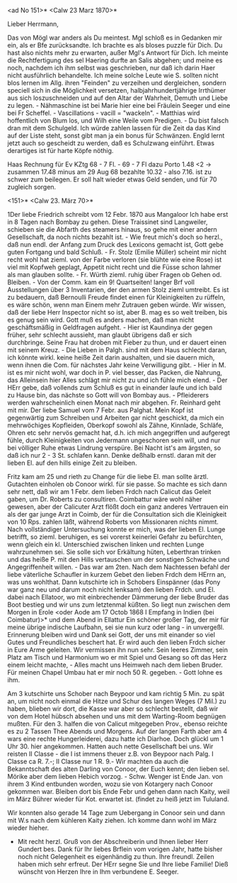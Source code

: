 <ad No 151>* <Calw 23 Marz 1870>*

Lieber Herrmann,

Das von Mögl war anders als Du meintest. Mgl schloß es in Gedanken mir ein, als er Bfe zurücksandte. Ich brachte es als bloses puzzle für Dich. Du hast also nichts mehr zu erwarten, außer Mgl's Antwort für Dich. Ich meinte die Rechtfertigung des sel Haering durfte an Salis abgehen; und meine es noch, nachdem ich ihm selbst was geschrieben, nur daß ich darin Haer nicht ausführlich behandelte. Ich meine solche Leute wie S. sollten nicht blos lernen im Allg. ihren "Feinden" zu verzeihen und dergleichen, sondern speciell sich in die Möglichkeit versetzen, halbjahrhundertjährige Irrthümer aus sich loszuschneiden und auf den Altar der Wahrheit, Demuth und Liebe zu legen. - Nähmaschine ist bei Marie hier eine bei Fräulein Seeger und eine bei Fr Scheffel. - Vascillations - vacill = "wackeln". - Matthias wird hoffentlich von Blum los, und Wilh eine Weile vom Predigen. - Du bist falsch dran mit dem Schulgeld. Ich würde zahlen lassen für die Zeit da das Kind auf der Liste steht, sonst gibt man ja ein bonus für Schwänzen. Engld lernt jetzt auch so gescheidt zu werden, daß es Schulzwang einführt. Etwas derartiges ist für harte Köpfe nöthig.

Haas Rechnung für Ev KZtg 68 - 7 Fl. - 69 - 7 Fl dazu Porto 1.48 <2 -> zusammen 17.48 minus am 29 Aug 68 bezahlte 10.32 - also 7.16. ist zu schwer zum beilegen. Er soll halt wieder etwas Geld senden, und für 70 zugleich sorgen.


<151>* <Calw 23. März 70>*

1Der liebe Friedrich schreibt vom 12 Febr. 1870 aus Mangaloor Ich habe erst in 8 Tagen nach Bombay zu gehen. Diese Traissinet sind Langweiler, schieben sie die Abfarth des steamers hinaus, so gehe mit einer andern Gesellschaft, da noch nichts bezahlt ist. - Wie freut mich's doch so herzl., daß nun endl. der Anfang zum Druck des Lexicons gemacht ist, Gott gebe guten Fortgang und bald Schluß. - Fr. Stolz (Emilie Müller) scheint mir nicht recht wohl hat zieml. von der Farbe verloren (sie blühte wie eine Rose) ist viel mit Kopfweh geplagt, Appetit nicht recht und die Füsse schon lahmer als man glauben sollte. - Fr. Würth zieml. ruhig über Fragen ob Gehen od. Bleiben. - Von der Comm. kam ein 9! Quartseiten! langer Brf voll Ausstellungen über 3 Inventarien, der den armen Stolz zieml umtreibt. Es ist zu bedauern, daß Bernoulli Freude findet einen für Kleinigkeiten zu rüffeln, es wäre schön, wenn man Einem mehr Zutrauen geben würde. Wir wissen, daß der liebe Herr Inspector nicht so ist, aber B. mag es so weit treiben, bis es genug sein wird. Gott muß es anders machen, daß man nicht geschäftsmäßig in Geldfragen aufgeht. - Hier ist Kaundinya der gegen früher, sehr schlecht aussieht, man glaubt übrigens daß er sich durchbringe. Seine Frau hat droben mit Fieber zu thun, und er dauert einen mit seinem Kreuz. - Die Lieben in Palgh. sind mit dem Haus schlecht daran, ich könnte wirkl. keine heiße Zeit darin aushalten, und sie dauern mich, wenn ihnen die Com. für nächstes Jahr keine Verwilligung gibt. - Hier in M. ist es mir nicht wohl, war doch in P. viel besser, das Packen, die Nahrung, das Alleinsein hier Alles schlägt mir nicht zu und ich fühle mich elend. - Der HErr gebe, daß vollends zum Schluß es gut in einander laufe und ich bald zu Hause bin, das nächste so Gott will von Bombay aus. - Pfleiderers werden wahrscheinlich einen Monat nach mir abgehen. Fr. Reinhard geht mit mir. 
Der liebe Samuel vom 7 Febr. aus Palghat.
Mein Kopf ist gegenwärtig zum Schreiben und Arbeiten gar nicht geschickt, da mich ein mehrwöchiges Kopfleiden, Oberkopf sowohl als Zähne, Kinnlade, Schläfe, Ohren etc sehr nervös gemacht hat, d.h. ich mich angegriffen und aufgeregt fühle, durch Kleinigkeiten von Jedermann ungeschoren sein will, und nur bei völliger Ruhe etwas Lindrung verspüre. Bei Nacht ist's am ärgsten, so daß ich nur 2 - 3 St. schlafen kann. Denke deßhalb ernstl. daran mit der lieben El. auf den hills einige Zeit zu bleiben.

Fritz kam am 25 und rieth zu Change für die liebe El. man sollte ärztl. Gutachten einholen ob Conoor wirkl. für sie passe. So machte es sich dann sehr nett, daß wir am 1 Febr. dem lieben Frdch nach Calicut das Geleit gaben, um Dr. Roberts zu consultiren. Coimbattur wäre wohl näher gewesen, aber der Calicuter Arzt flößt doch ein ganz anderes Vertrauen ein als der gar junge Arzt in Coimb, der für die Consultation sich die Kleinigkeit von 10 Rps. zahlen läßt, während Roberts von Missionaren nichts nimmt. Nach vollständiger Untersuchung konnte er mich, was der lieben El. Lunge betrifft, so zieml. beruhigen, es sei vorerst keinerlei Gefahr zu befürchten, wenn gleich ein kl. Unterschied zwischen linken und rechten Lunge wahrzunehmen sei. Sie solle sich vor Erkältung hüten, Leberthran trinken und das heiße P. mit den Hills vertauschen um der sonstigen Schwäche und Angegriffenheit willen. - Das war am 2ten. Nach dem Nachtessen befahl der liebe väterliche Schaufler in kurzem Gebet den lieben Frdch dem HErrn an, was uns wohlthat. Dann kutschirte ich in Schobers Einspänner (das Pony war ganz neu und darum noch nicht lenksam) den lieben Frdch. und El. dabei nach Ellatoor, wo mit einbrechender Dämmerung der liebe Bruder das Boot bestieg und wir uns zum letztenmal küßten. So liegt nun zwischen dem Morgen in Erole <oder Aode am 17 Octob 1868 I Empfang in Indien (bei Coimbatur)>* und dem Abend in Ellattur Ein schöner großer Tag, der mir für meine übrige indische Laufbahn, sei sie nun kurz oder lang - in unvergeßl. Erinnerung bleiben wird und Dank sei Gott, der uns mit einander so viel Gutes und Freundliches beschert hat. Er wird auch den lieben Frdch sicher in Eure Arme geleiten. Wir vermissen ihn nun sehr. Sein leeres Zimmer, sein Platz am Tisch und Harmonium wo er mit Spiel und Gesang so oft das Herz einem leicht machte, - Alles macht uns Heimweh nach dem lieben Bruder. Für meinen Chapel Umbau hat er mir noch 50 R. gegeben. - Gott lohne es ihm.

Am 3 kutschirte uns Schober nach Beypoor und kam richtig 5 Min. zu spät an, um nicht noch einmal die Hitze und Schur des langen Weges (7 Mil.) zu haben, blieben wir dort, die Kasse war aber so schlecht bestellt, daß wir von dem Hotel hübsch absehen und uns mit dem Warting-Room begnügen mußten. Für den 3. halfen die von Calicut mitgegeben Prov., ebenso reichte es zu 2 Tassen Thee Abends und Morgens. Auf der langen Farth aber am 4 wars eine rechte Hungerleiderei, dazu hatte ich Diarhoe. Doch glückl um 1 Uhr 30. hier angekommen. Hatten auch nette Gesellschaft bei uns. Wir reisten II Classe - die I ist immens theuer z.B. von Beypoor nach Palg. I Classe ca R. 7.-; II Classe nur 1 R. 9.- Wir machten da auch die Bekanntschaft des alten Darling von Conoor, der Euch kennt; den lieben sel. Mörike aber dem lieben Hebich vorzog. - Schw. Wenger ist Ende Jan. von ihrem 3 Kind entbunden worden, wozu sie von Kotargery nach Conoor gekommen war. Bleiben dort bis Ende Febr und gehen dann nach Kaity, weil im März Bührer wieder für Kot. erwartet ist. (findet zu heiß jetzt im Tululand.

Wir konnten also gerade 14 Tage zum Uebergang in Conoor sein und dann mit W.s nach dem kühleren Kaity ziehen. Ich komme dann wohl im März wieder hieher.

- Mit recht herzl. Gruß von der Abschreiberin und Ihnen lieber Herr Gundert bes. Dank für Ihr liebes Brflein vom vorigen Jahr, hatte bisher noch nicht Gelegenheit es eigenhändig zu thun. Ihre freundl. Zeilen haben mich sehr erfreut. Der HErr segne Sie und Ihre liebe Familie! Dieß wünscht von Herzen 
 Ihre in Ihm verbundene
 E. Seeger.
